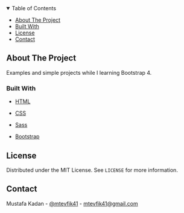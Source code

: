 <!-- TABLE OF CONTENTS -->

<details  open="open">

<summary>Table of Contents</summary>

<ul>

<li><a  href="#about-the-project">About The Project</a>

<li><a  href="#built-with">Built With</a></li>

<li><a  href="#license">License</a></li>

<li><a  href="#contact">Contact</a></li>

</ul>

</details>

<!-- ABOUT THE PROJECT -->

## About The Project

Examples and simple projects while I learning Bootstrap 4.

### Built With

- [HTML](https://en.wikipedia.org/wiki/HTML)

- [CSS](https://en.wikipedia.org/wiki/CSS)

- [Sass](https://www.npmjs.com/package/node-sass)

- [Bootstrap](https://getbootstrap.com/)

<!-- LICENSE -->

## License

Distributed under the MIT License. See `LICENSE` for more information.

<!-- CONTACT -->

## Contact

Mustafa Kadan - [@mtevfik41](https://twitter.com/mtevfik41) - mtevfik41@gmail.com
